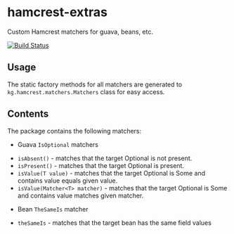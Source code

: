hamcrest-extras
===============

Custom Hamcrest matchers for guava, beans, etc.

[![Build Status](https://travis-ci.org/gkonst/hamcrest-extras.png?branch=master)](https://travis-ci.org/gkonst/hamcrest-extras)

## Usage

The static factory methods for all matchers are generated to `kg.hamcrest.matchers.Matchers` class for easy access.

## Contents

The package contains the following matchers:

* Guava `IsOptional` matchers
 - `isAbsent()` - matches that the target Optional is not present.
 - `isPresent()` - matches that the target Optional is present.
 - `isValue(T value)` - matches that the target Optional is Some and contains value equals given value.
 - `isValue(Matcher<T> matcher)` - matches that the target Optional is Some and contains value matches given matcher.
* Bean `TheSameIs` matcher
 - `theSameIs` - matches that the target bean has the same field values